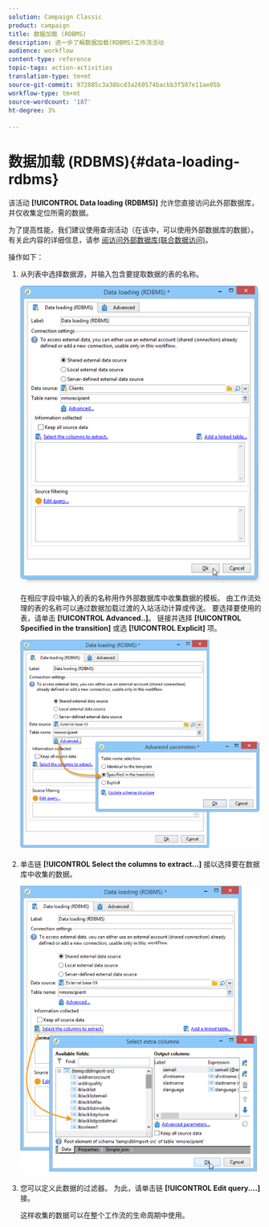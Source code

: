 ```yaml
---
solution: Campaign Classic
product: campaign
title: 数据加载 (RDBMS)
description: 进一步了解数据加载(RDBMS)工作流活动
audience: workflow
content-type: reference
topic-tags: action-activities
translation-type: tm+mt
source-git-commit: 972885c3a38bcd3a260574bacbb3f507e11ae05b
workflow-type: tm+mt
source-wordcount: '187'
ht-degree: 3%

---
```



# 数据加载 (RDBMS){#data-loading-rdbms}

该活动 **[!UICONTROL Data loading (RDBMS)]** 允许您直接访问此外部数据库，并仅收集定位所需的数据。

为了提高性能，我们建议使用查询活动（在该中，可以使用外部数据库的数据）。 有关此内容的详细信息，请参 [阅访问外部数据库(联合数据访问)](../../workflow/using/accessing-an-external-database--fda-.md)。

操作如下：

1. 从列表中选择数据源，并输入包含要提取数据的表的名称。

   ![](assets/s_advuser_wf_sgbd_sample_1.png)

   在相应字段中输入的表的名称用作外部数据库中收集数据的模板。 由工作流处理的表的名称可以通过数据加载过渡的入站活动计算或传送。 要选择要使用的表，请单击 **[!UICONTROL Advanced..]**。 链接并选择 **[!UICONTROL Specified in the transition]** 或选 **[!UICONTROL Explicit]** 项。

   ![](assets/s_advuser_wf_sgbd_sample_5.png)

1. 单击链 **[!UICONTROL Select the columns to extract...]** 接以选择要在数据库中收集的数据。

   ![](assets/s_advuser_wf_sgbd_sample_2.png)

1. 您可以定义此数据的过滤器。 为此，请单击链 **[!UICONTROL Edit query....]** 接。

   这样收集的数据可以在整个工作流的生命周期中使用。

